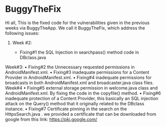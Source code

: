 # BuggyTheFix
Hi all, 
This is the fixed code for the vulnerabilities given in the previous weeks via BuggyTheApp. We call it BuggyTheFix, which address the following issues:<br>
<ol><li>Week #2:</li>
<ul><li>Fixing#1 the SQL Injection in searchpass() method code in DBclass.java</li></ol>

Week#3:
•	Fixing#2 the Unnecessary requested permissions in AndroidManifest.xml. 
•	Fixing#3 inadequate permissions for a Content Provider in AndroidManifest.xml.
•	Fixing#4 inadequate permissions for broadcasts in both AndroidManifest.xml and broadcaster.java class files.
Week#4
•	Fixing#5 external storage permission in welcome.java class and AndroidManifest.xml. By fixing the code in the copyfile() method. 
•	Fixing#6 inadequate protection of a Content Provider, this basically an SQL injection attack on the Query() method that it originally related to the DBclass instance. 
•	Fixing#7 Certificate pinning in the search on the HttpsSearch.java . we provided a certificate that can be downloaded from google from this link: https://pki.google.com/

